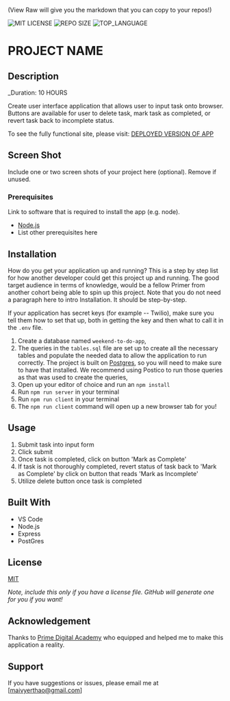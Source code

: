 (View Raw will give you the markdown that you can copy to your repos!)


![MIT LICENSE](https://img.shields.io/github/license/yyerthao/weekend-sql-to-do-list)
![REPO SIZE](https://img.shields.io/github/repo-size/yyerthao/weekend-sql-to-do-list.svg?style=flat-square)
![TOP_LANGUAGE](https://img.shields.io/github/languages/top/yyerthao/weekend-sql-to-do-list.svg?style=flat-square)


# PROJECT NAME

## Description

_Duration: 10 HOURS

Create user interface application that allows user to input task onto browser. Buttons are available for user to delete task, mark task as completed, or revert task back to incomplete status.

To see the fully functional site, please visit: [DEPLOYED VERSION OF APP](www.heroku.com)

## Screen Shot

Include one or two screen shots of your project here (optional). Remove if unused.

### Prerequisites

Link to software that is required to install the app (e.g. node).

- [Node.js](https://nodejs.org/en/)
- List other prerequisites here

## Installation

How do you get your application up and running? This is a step by step list for how another developer could get this project up and running. The good target audience in terms of knowledge, would be a fellow Primer from another cohort being able to spin up this project. Note that you do not need a paragraph here to intro Installation. It should be step-by-step.

If your application has secret keys (for example --  Twilio), make sure you tell them how to set that up, both in getting the key and then what to call it in the `.env` file.

1. Create a database named `weekend-to-do-app`,
2. The queries in the `tables.sql` file are set up to create all the necessary tables and populate the needed data to allow the application to run correctly. The project is built on [Postgres](https://www.postgresql.org/download/), so you will need to make sure to have that installed. We recommend using Postico to run those queries as that was used to create the queries, 
3. Open up your editor of choice and run an `npm install`
4. Run `npm run server` in your terminal
5. Run `npm run client` in your terminal
6. The `npm run client` command will open up a new browser tab for you!

## Usage

1. Submit task into input form
2. Click submit
3. Once task is completed, click on button 'Mark as Complete'
4. If task is not thoroughly completed, revert status of task back to 'Mark as Complete' by click on
button that reads 'Mark as Incomplete'
5. Utilize delete button once task is completed


## Built With

* VS Code
* Node.js
* Express
* PostGres



## License
[MIT](https://choosealicense.com/licenses/mit/)

_Note, include this only if you have a license file. GitHub will generate one for you if you want!_

## Acknowledgement
Thanks to [Prime Digital Academy](www.primeacademy.io) who equipped and helped me to make this application a reality. 

## Support
If you have suggestions or issues, please email me at [maivyerthao@gmail.com]